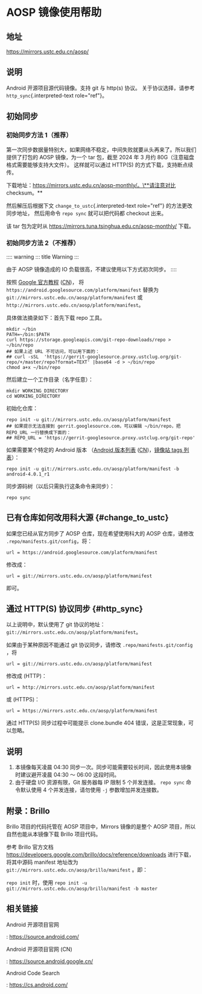 # AOSP 镜像使用帮助

## 地址

<https://mirrors.ustc.edu.cn/aosp/>

## 说明

Android 开源项目源代码镜像。支持 git 与 http(s) 协议。
关于协议选择，请参考 `http_sync`{.interpreted-text role="ref"}。

## 初始同步

### 初始同步方法 1（推荐）

第一次同步数据量特别大，如果网络不稳定，中间失败就要从头再来了。所以我们提供了打包的
AOSP 镜像，为一个 tar 包，截至 2024 年 3 月约
80G（注意磁盘格式需要能够支持大文件）。 这样就可以通过 HTTP(S)
的方式下载，支持断点续传。

下载地址：https://mirrors.ustc.edu.cn/aosp-monthly/。\**请注意对比
checksum。*\*

然后解压后根据下文 `change_to_ustc`{.interpreted-text role="ref"}
的方法更改同步地址， 然后用命令 `repo sync` 就可以把代码都 checkout
出来。

该 tar 包为定时从 <https://mirrors.tuna.tsinghua.edu.cn/aosp-monthly/>
下载。

### 初始同步方法 2（不推荐）

:::: warning
::: title
Warning
:::

由于 AOSP 镜像造成的 IO 负载很高，不建议使用以下方式初次同步。
::::

按照 [Google
官方教程](https://source.android.com/source/downloading.html)
([CN](https://source.android.google.cn/source/downloading))， 将
`https://android.googlesource.com/platform/manifest` 替换为
`git://mirrors.ustc.edu.cn/aosp/platform/manifest` 或
`http://mirrors.ustc.edu.cn/aosp/platform/manifest`。

具体做法摘录如下：首先下载 repo 工具。

    mkdir ~/bin
    PATH=~/bin:$PATH
    curl https://storage.googleapis.com/git-repo-downloads/repo > ~/bin/repo
    ## 如果上述 URL 不可访问，可以用下面的：
    ## curl -sSL  'https://gerrit-googlesource.proxy.ustclug.org/git-repo/+/master/repo?format=TEXT' |base64 -d > ~/bin/repo
    chmod a+x ~/bin/repo

然后建立一个工作目录（名字任意）：

    mkdir WORKING_DIRECTORY
    cd WORKING_DIRECTORY

初始化仓库：

    repo init -u git://mirrors.ustc.edu.cn/aosp/platform/manifest
    ## 如果提示无法连接到 gerrit.googlesource.com，可以编辑 ~/bin/repo，把 REPO_URL 一行替换成下面的：
    ## REPO_URL = 'https://gerrit-googlesource.proxy.ustclug.org/git-repo'

如果需要某个特定的 Android 版本 （[Android
版本列表](https://source.android.com/source/build-numbers.html#source-code-tags-and-builds)
([CN](https://source.android.google.cn/source/build-numbers?hl=zh-cn#source-code-tags-and-builds))，[镜像站
tags
列表](http://mirrors.ustc.edu.cn/aosp/platform/manifest.git/refs/tags/)）：

    repo init -u git://mirrors.ustc.edu.cn/aosp/platform/manifest -b android-4.0.1_r1

同步源码树（以后只需执行这条命令来同步）：

    repo sync

## 已有仓库如何改用科大源 {#change_to_ustc}

如果您已经从官方同步了 AOSP 仓库，现在希望使用科大的 AOSP 仓库，请修改
`.repo/manifests.git/config`，将：

    url = https://android.googlesource.com/platform/manifest

修改成：

    url = git://mirrors.ustc.edu.cn/aosp/platform/manifest

即可。

## 通过 HTTP(S) 协议同步 {#http_sync}

以上说明中，默认使用了 git
协议的地址：`git://mirrors.ustc.edu.cn/aosp/platform/manifest`。

如果由于某种原因不能通过 git 协议同步，请修改
`.repo/manifests.git/config` ，将

    url = git://mirrors.ustc.edu.cn/aosp/platform/manifest

修改成 (HTTP)：

    url = http://mirrors.ustc.edu.cn/aosp/platform/manifest

或 (HTTPS)：

    url = https://mirrors.ustc.edu.cn/aosp/platform/manifest

通过 HTTP(S) 同步过程中可能提示 clone.bundle 404
错误，这是正常现象，可以忽略。

## 说明

1.  本镜像每天凌晨 04:30
    同步一次。同步可能需要较长时间，因此使用本镜像时建议避开凌晨 04:30
    ～ 06:00 这段时间。
2.  由于硬盘 I/O 资源有限，Git 服务器每 IP 限制 5 个并发连接。
    `repo sync` 命令默认使用 4 个并发连接，请勿使用 `-j`
    参数增加并发连接数。

## 附录：Brillo

Brillo 项目的代码托管在 AOSP 项目中，Mirrors 镜像的是整个 AOSP
项目，所以自然也能从本镜像下载 Brillo 项目代码。

参考 Brillo 官方文档
<https://developers.google.com/brillo/docs/reference/downloads>
进行下载，将其中源码 manifest 地址改为
`git://mirrors.ustc.edu.cn/aosp/brillo/manifest` 。即：

`repo init` 时，使用
`repo init -u git://mirrors.ustc.edu.cn/aosp/brillo/manifest -b master`

## 相关链接

Android 开源项目官网

:   <https://source.android.com/>

Android 开源项目官网 (CN)

:   <https://source.android.google.cn/>

Android Code Search

:   <https://cs.android.com/>
